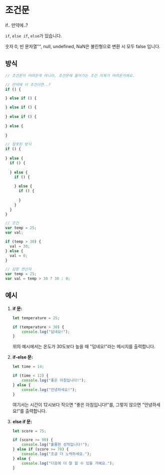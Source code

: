 # 조건문

if.. 만약에..?

`if`, `else if`, `else`가 있습니다.

숫자 0, 빈 문자열"", null, undefined, NaN은 불린형으로 변환 시 모두 false 입니다.

## 방식
```js
// 조건문이 어려운게 아니라, 조건문에 들어가는 조건 자체가 어려운거에요.

// 만약에 이 조건이면..?
if () {

} else if () {

} else if () {
  
} else if () {
  
} else {
  
}

// 잘못된 방식
if () {
  
} else {
  if () {
    
  } else {
    if () {
      
    } else {
      if () {
        
      }
    }
  }
}

// 조건
var temp = 25;
var val;

if (temp > 30) {
  val = 30;
} else {
  val = 0;
}

// 삼항 연산자
var temp = 25;
var val = temp > 30 ? 30 : 0;
```

## 예시
1. **if 문:**
   ```javascript
   let temperature = 25;

   if (temperature > 30) {
       console.log("덥네요!");
   }
   ```

   위의 예시에서는 온도가 30도보다 높을 때 "덥네요!"라는 메시지를 출력합니다.

2. **if-else 문:**
   ```javascript
   let time = 14;

   if (time < 12) {
       console.log("좋은 아침입니다!");
   } else {
       console.log("안녕하세요!");
   }
   ```

   여기서는 시간이 12시보다 작으면 "좋은 아침입니다!"를, 그렇지 않으면 "안녕하세요!"를 출력합니다.

3. **else if 문:**
   ```javascript
   let score = 75;

   if (score >= 90) {
       console.log("훌륭한 성적입니다!");
   } else if (score >= 70) {
       console.log("조금 더 노력하세요.");
   } else {
       console.log("다음에 더 잘 할 수 있을 거예요.");
   }
   ```
